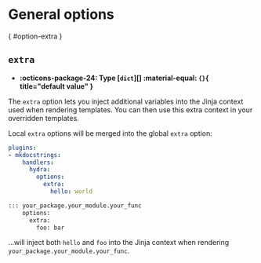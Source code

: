 # General options

[](){ #option-extra }
## `extra`

- **:octicons-package-24: Type [`dict`][] :material-equal: `{}`{ title="default value" }**

The `extra` option lets you inject additional variables into the Jinja context used when rendering templates. You can then use this extra context in your overridden templates.

Local `extra` options will be merged into the global `extra` option:

```yaml title="in mkdocs.yml (global configuration)"
plugins:
- mkdocstrings:
    handlers:
      hydra:
        options:
          extra:
            hello: world
```

```md title="in docs/some_page.md (local configuration)"
::: your_package.your_module.your_func
    options:
      extra:
        foo: bar
```

...will inject both `hello` and `foo` into the Jinja context when rendering `your_package.your_module.your_func`.
